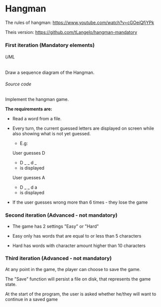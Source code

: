 # Hangman 

The rules of hangman: https://www.youtube.com/watch?v=cGOeiQfjYPk

Theis version: https://github.com/tLangelo/hangman-mandatory

### First iteration (Mandatory elements)

###### UML

Draw a sequence diagram of the Hangman. 

###### Source code

Implement the hangman game. 

**The requirements are:**

- Read a word from a file.

- Every turn, the current guessed letters are displayed on screen while also showing what is not yet guessed.

  - E.g:

  User guesses D

  - D _ _ d _ 
  - is displayed

  User guesses A

  - D _ _ d a 
  - is displayed
  
- If the user guesses wrong more than 6 times - they lose the game

### Second iteration (Advanced - not mandatory)

- The game has 2 settings "Easy" or "Hard"

- Easy only has words that are equal to or less than 5 characters

- Hard has words with character amount higher than 10 characters

  

### Third iteration (Advanced - not mandatory)

At any point in the game, the player can choose to save the game.

The "Save" function will persist a file on disk, that represents the game state.

At the start of the program, the user is asked whether he/they will want to continue in a saved game
